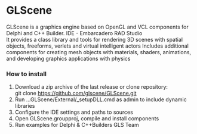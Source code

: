 # GLScene
GLScene is a graphics engine based on OpenGL and VCL components for Delphi and C++ Builder.
IDE - Embarcadero RAD Studio<br>
It provides a class library and tools for rendering 3D scenes with spatial objects,
freeforms, verlets and virtual intelligent actors 
Includes additional components for creating mesh objects with materials, shaders, 
animations, and developing graphics applications with physics
### How to install
1. Download a zip archive of the last release or clone repository:<br>
git clone https://github.com/glscene/GLScene.git<br>
2. Run ...GLScene/External/_setupDLL.cmd as admin to include dynamic libraries
3. Configure the IDE settings and paths to sources
4. Open GLScene.groupproj, compile and install components
5. Run examples for Delphi & C++Builders
GLS Team
